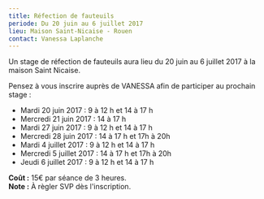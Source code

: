 ```yaml
---
title: Réfection de fauteuils
periode: Du 20 juin au 6 juillet 2017
lieu: Maison Saint-Nicaise - Rouen
contact: Vanessa Laplanche
---
```


Un stage de réfection de fauteuils aura lieu du 20 juin au 6 juillet 2017 à la maison Saint Nicaise.

Pensez à vous inscrire auprès de VANESSA afin de participer au prochain stage : 
  * Mardi 20 juin 2017 : 9 à 12 h et 14 à 17 h
  * Mercredi 21 juin 2017 : 14 à 17 h
  * Mardi 27 juin 2017 : 9 à 12 h et 14 à 17 h
  * Mercredi 28 juin 2017 : 14 à 17 h et 17h à 20h
  * Mardi 4 juillet 2017 : 9 à 12 h et 14 à 17 h
  * Mercredi 5 juillet 2017 : 14 à 17 h et 17h à 20h
  * Jeudi 6 juillet 2017 : 9 à 12 h et 14 à 17 h

**Coût :** 15€ par séance de 3 heures.  
**Note :**  À règler SVP dès l'inscription.